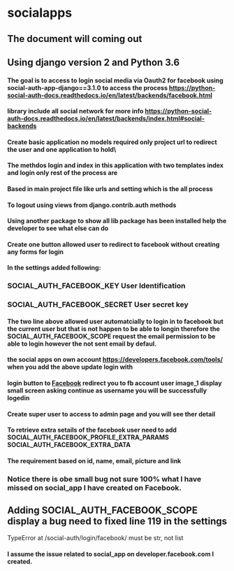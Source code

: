 # socialapps


## The document will coming out 

## Using django version 2 and Python 3.6

#### The goal is to access to login social media via Oauth2 for facebook  using social-auth-app-django==3.1.0 to access the process https://python-social-auth-docs.readthedocs.io/en/latest/backends/facebook.html
#### library include all social network for more info https://python-social-auth-docs.readthedocs.io/en/latest/backends/index.html#social-backends

#### Create basic application no models required only project url to redirect the user and one application to hold\
#### The methdos login and index in this application with two templates index and login only rest of the process are 
#### Based in main project file like urls and setting which is the all process

#### To logout using views from django.contrib.auth methods

#### Using another package to show all lib package has been installed help the developer to see what else can do

#### Create one button allowed user to redirect to facebook without creating any forms for login
#### In the settings added following:

### SOCIAL_AUTH_FACEBOOK_KEY User Identification
### SOCIAL_AUTH_FACEBOOK_SECRET User secret key

#### The two line above allowed user automatcially to login in to facebook but the current user but that is not happen to be able to longin therefore the SOCIAL_AUTH_FACEBOOK_SCOPE request the email permission to be able to login however the not sent email by defaul.

#### the social apps on own account https://developers.facebook.com/tools/ when you add the above update login with
#### login button to <a href="{% url 'social:begin' 'facebook' %}" title="login">Facebook</a> redirect you to fb account user image_1 display small screen asking continue as username you will be successfully logedin

#### Create super user to access to admin page and you will see ther detail 

#### To retrieve extra setails of the facebook user need to add SOCIAL_AUTH_FACEBOOK_PROFILE_EXTRA_PARAMS SOCIAL_AUTH_FACEBOOK_EXTRA_DATA 

#### The requirement based on id, name, email, picture and link

### Notice there is obe small bug not sure 100% what I have missed on social_app I have created on Facebook.
## Adding SOCIAL_AUTH_FACEBOOK_SCOPE display a bug need to fixed line 119 in the settings
TypeError at /social-auth/login/facebook/
must be str, not list

#### I assume the issue related to social_app on developer.facebook.com I created.





